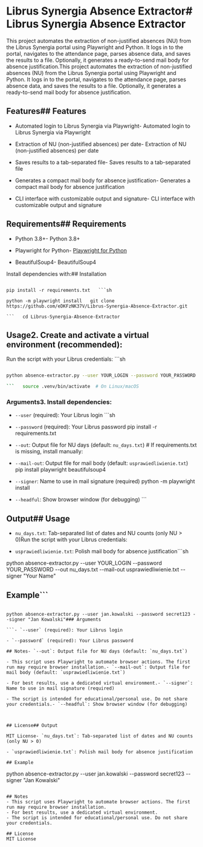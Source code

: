 # Librus Synergia Absence Extractor# Librus Synergia Absence Extractor

This project automates the extraction of non-justified absences (NU) from the Librus Synergia portal using Playwright and Python. It logs in to the portal, navigates to the attendance page, parses absence data, and saves the results to a file. Optionally, it generates a ready-to-send mail body for absence justification.This project automates the extraction of non-justified absences (NU) from the Librus Synergia portal using Playwright and Python. It logs in to the portal, navigates to the attendance page, parses absence data, and saves the results to a file. Optionally, it generates a ready-to-send mail body for absence justification.

## Features## Features

- Automated login to Librus Synergia via Playwright- Automated login to Librus Synergia via Playwright

- Extraction of NU (non-justified absences) per date- Extraction of NU (non-justified absences) per date

- Saves results to a tab-separated file- Saves results to a tab-separated file

- Generates a compact mail body for absence justification- Generates a compact mail body for absence justification

- CLI interface with customizable output and signature- CLI interface with customizable output and signature

## Requirements## Requirements

- Python 3.8+- Python 3.8+

- Playwright for Python- [Playwright for Python](https://playwright.dev/python/)

- BeautifulSoup4- BeautifulSoup4

Install dependencies with:## Installation

````sh1. Clone the repository:

pip install -r requirements.txt   ```sh

python -m playwright install   git clone https://github.com/eDKFzNK37V/Librus-Synergia-Absence-Extractor.git

```   cd Librus-Synergia-Absence-Extractor

````

## Usage2. Create and activate a virtual environment (recommended):

Run the script with your Librus credentials: ```sh

````sh python -m venv .venv

python absence-extractor.py --user YOUR_LOGIN --password YOUR_PASSWORD --signer "Your Name"   .venv\Scripts\activate  # On Windows

```   source .venv/bin/activate  # On Linux/macOS

````

### Arguments3. Install dependencies:

- `--user` (required): Your Librus login ```sh

- `--password` (required): Your Librus password pip install -r requirements.txt

- `--out`: Output file for NU days (default: `nu_days.txt`) # If requirements.txt is missing, install manually:

- `--mail-out`: Output file for mail body (default: `usprawiedliwienie.txt`) pip install playwright beautifulsoup4

- `--signer`: Name to use in mail signature (required) python -m playwright install

- `--headful`: Show browser window (for debugging) ```

## Output## Usage

- `nu_days.txt`: Tab-separated list of dates and NU counts (only NU > 0)Run the script with your Librus credentials:

- `usprawiedliwienie.txt`: Polish mail body for absence justification```sh

python absence-extractor.py --user YOUR_LOGIN --password YOUR_PASSWORD --out nu_days.txt --mail-out usprawiedliwienie.txt --signer "Your Name"

## Example```

````

python absence-extractor.py --user jan.kowalski --password secret123 --signer "Jan Kowalski"### Arguments

```- `--user` (required): Your Librus login

- `--password` (required): Your Librus password

## Notes- `--out`: Output file for NU days (default: `nu_days.txt`)

- This script uses Playwright to automate browser actions. The first run may require browser installation.- `--mail-out`: Output file for mail body (default: `usprawiedliwienie.txt`)

- For best results, use a dedicated virtual environment.- `--signer`: Name to use in mail signature (required)

- The script is intended for educational/personal use. Do not share your credentials.- `--headful`: Show browser window (for debugging)



## License## Output

MIT License- `nu_days.txt`: Tab-separated list of dates and NU counts (only NU > 0)

- `usprawiedliwienie.txt`: Polish mail body for absence justification

## Example
````

python absence-extractor.py --user jan.kowalski --password secret123 --signer "Jan Kowalski"

```

## Notes
- This script uses Playwright to automate browser actions. The first run may require browser installation.
- For best results, use a dedicated virtual environment.
- The script is intended for educational/personal use. Do not share your credentials.

## License
MIT License
```
